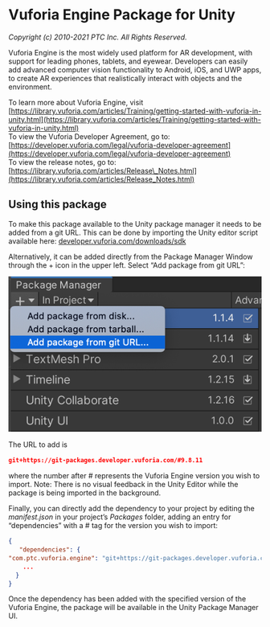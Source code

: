 # Vuforia Engine Package for Unity

*Copyright (c) 2010-2021 PTC Inc.
All Rights Reserved.*

Vuforia Engine is the most widely used platform for AR development, with support for leading phones, tablets, and eyewear. Developers can easily add advanced computer vision functionality to Android, iOS, and UWP apps, to create AR experiences that realistically interact with objects and the environment.

To learn more about Vuforia Engine, visit [https://library.vuforia.com/articles/Training/getting-started-with-vuforia-in-unity.html](https://library.vuforia.com/articles/Training/getting-started-with-vuforia-in-unity.html)  
To view the Vuforia Developer Agreement, go to: [https://developer.vuforia.com/legal/vuforia-developer-agreement](https://developer.vuforia.com/legal/vuforia-developer-agreement)  
To view the release notes, go to: [https://library.vuforia.com/articles/Release\_Notes.html](https://library.vuforia.com/articles/Release_Notes.html)


## Using this package

To make this package available to the Unity package manager it needs to be added from a git URL. This can be done by importing the Unity editor script available here: [developer.vuforia.com/downloads/sdk](https://developer.vuforia.com/downloads/sdk) 

Alternatively, it can be added directly from the Package Manager Window through the + icon in the upper left. Select “Add package from git URL”:

![image-git-url-package](readme-add-package-via-git-url-reference-image.png)

The URL to add is
```json
git+https://git-packages.developer.vuforia.com/#9.8.11
```
where the number after # represents the Vuforia Engine version you wish to import.
Note: There is no visual feedback in the Unity Editor while the package is being imported in the background.

Finally, you can directly add the dependency to your project by editing the *manifest.json* in your project’s *Packages* folder, adding an entry for “dependencies” with a # tag for the version you wish to import:
```json
{
   "dependencies": { 
"com.ptc.vuforia.engine": "git+https://git-packages.developer.vuforia.com/#9.8.11",
	...
  } 
} 
```
Once the dependency has been added with the specified version of the Vuforia Engine, the package will be available in the Unity Package Manager UI.